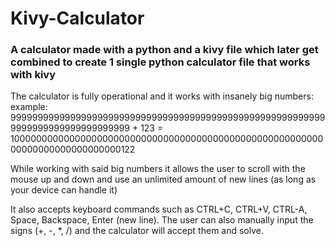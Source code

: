 # Kivy-Calculator

### A calculator made with a python and a kivy file which later get combined to create 1 single python calculator file that works with kivy

The calculator is fully operational and it works with insanely big numbers:
 example: 99999999999999999999999999999999999999999999999999999999999999999999999999999999 + 123
       = 10000000000000000000000000000000000000000000000000000000000000000000000000000122

While working with said big numbers it allows the user to scroll with the mouse up and down and use
an unlimited amount of new lines (as long as your device can handle it)

It also accepts keyboard commands such as CTRL+C, CTRL+V, CTRL-A, Space, Backspace, Enter (new line).
The user can also manually input the signs (+, -, *, /) and the calculator will accept them and solve.
